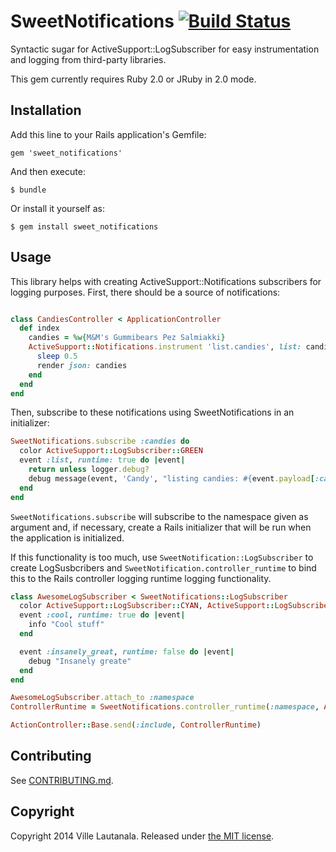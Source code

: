 # SweetNotifications [![Build Status](https://travis-ci.org/lautis/sweet_notifications.svg?branch=master)](https://travis-ci.org/lautis/sweet_notifications)

Syntactic sugar for ActiveSupport::LogSubscriber for easy instrumentation and
logging from third-party libraries.

This gem currently requires Ruby 2.0 or JRuby in 2.0 mode.

## Installation

Add this line to your Rails application's Gemfile:

    gem 'sweet_notifications'

And then execute:

    $ bundle

Or install it yourself as:

    $ gem install sweet_notifications

## Usage

This library helps with creating ActiveSupport::Notifications subscribers for
logging purposes. First, there should be a source of notifications:

```ruby

class CandiesController < ApplicationController
  def index
    candies = %w{M&M's Gummibears Pez Salmiakki}
    ActiveSupport::Notifications.instrument 'list.candies', list: candies do
      sleep 0.5
      render json: candies
    end
  end
end
```

Then, subscribe to these notifications using SweetNotifications in an initializer:

```ruby
SweetNotifications.subscribe :candies do
  color ActiveSupport::LogSubscriber::GREEN
  event :list, runtime: true do |event|
    return unless logger.debug?
    debug message(event, 'Candy', "listing candies: #{event.payload[:candies]}")
  end
end
```

`SweetNotifications.subscribe` will subscribe to the namespace given as
argument and, if necessary, create a Rails initializer that will be run when
the application is initialized.

If this functionality is too much, use `SweetNotification::LogSubscriber` to
create LogSusbcribers and `SweetNotification.controller_runtime` to bind this
to the Rails controller logging runtime logging functionality.

```ruby
class AwesomeLogSubscriber < SweetNotifications::LogSubscriber
  color ActiveSupport::LogSubscriber::CYAN, ActiveSupport::LogSubscriber::MAGENTA
  event :cool, runtime: true do |event|
    info "Cool stuff"
  end

  event :insanely_great, runtime: false do |event|
    debug "Insanely greate"
  end
end

AwesomeLogSubscriber.attach_to :namespace
ControllerRuntime = SweetNotifications.controller_runtime(:namespace, AwesomeLogSubscriber)

ActionController::Base.send(:include, ControllerRuntime)

```

## Contributing

See [CONTRIBUTING.md](https://raw.githubusercontent.com/lautis/sweet_notifications/master/CONTRIBUTING.md).

## Copyright

Copyright 2014 Ville Lautanala. Released under [the MIT license](https://github.com/lautis/uglifier/blob/master/LICENSE.txt).
